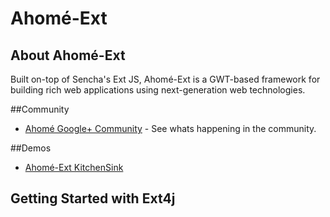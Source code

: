 # Ahomé-Ext

## About Ahomé-Ext

Built on-top of Sencha's Ext JS, Ahomé-Ext is a GWT-based framework for building rich web applications using next-generation web technologies.


##Community
* [Ahomé Google+ Community](https://plus.google.com/u/0/communities/106380618381566688303) - See whats happening in the community.


##Demos
* [Ahomé-Ext KitchenSink](http://ahome-it.github.io/ahome-ext/)



## Getting Started with Ext4j
